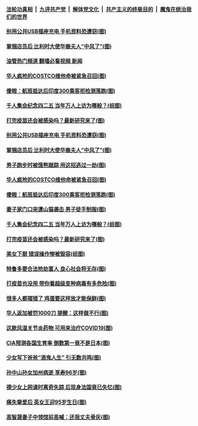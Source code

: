####  [法轮功真相](../../../../basic/blob/master/README.md?t=04241402) &nbsp;|&nbsp; [九评共产党](../../../../9ping.md/blob/master/README.md?t=04241402) &nbsp;|&nbsp; [解体党文化](../../../../jtdwh.md/blob/master/README.md?t=04241402)  &nbsp;|&nbsp; [共产主义的终极目的](../../../../gczydzjmd.md/blob/master/README.md?t=04241402) &nbsp;|&nbsp; [魔鬼在统治我们的世界](../../../../mgztzwmdsj.md/blob/master/README.md?t=04241402) 

#### [别用公共USB插座充电 手机资料恐遭窃(图)](../pages/p3/969693.md?t=04241402) 

#### [掌掴店员后 比利时大使华裔夫人“中风了”(图)](../pages/p3/969668.md?t=04241402) 

#### [油管热门频道 翻墙必看视频 新闻](http://159.65.108.143:81/youtube.html)

#### [华人疯抢的COSTCO维他命被紧急召回(图)](../pages/p3/969666.md?t=04241402) 

#### [傻眼：航班抵达后印度300乘客拒检测落跑(图)](../pages/p3/969661.md?t=04241402) 

#### [千人集会纪念四二五 当年万人上访为哪般？(组图)](../pages/p3/969583.md?t=04241402) 

#### [打完疫苗还会被感染吗？最新研究来了(图)](../pages/p3/969590.md?t=04241402) 

#### [别用公共USB插座充电 手机资料恐遭窃(图)](../pages/p3/969693.md?t=04241402) 

#### [掌掴店员后 比利时大使华裔夫人“中风了”(图)](../pages/p3/969668.md?t=04241402) 

#### [男子跑步时被饿熊跟踪 用这招逃过一劫(图)](../pages/p3/969681.md?t=04241402) 

#### [华人疯抢的COSTCO维他命被紧急召回(图)](../pages/p3/969666.md?t=04241402) 

#### [傻眼：航班抵达后印度300乘客拒检测落跑(图)](../pages/p3/969661.md?t=04241402) 

#### [妻子家门口突遭山猫袭击 男子徒手制服(图)](../pages/p3/969627.md?t=04241402) 

#### [千人集会纪念四二五 当年万人上访为哪般？(组图)](../pages/p3/969583.md?t=04241402) 

#### [打完疫苗还会被感染吗？最新研究来了(图)](../pages/p3/969590.md?t=04241402) 

#### [美女下厨 错误操作惨被毁容(组图)](../pages/p3/969592.md?t=04241402) 

#### [特鲁多要合法抢劫富人 良心社会将无存(图)](../pages/p3/969585.md?t=04241402) 

#### [打疫苗也没用 带你看超级变种病毒有多危险(图)](../pages/p3/969587.md?t=04241402) 

#### [很多人都摆错了 鸡蛋要这样放才能保鲜(图)](../pages/p3/969578.md?t=04241402) 

#### [华人返加被罚1000刀 提醒：这样做不行(图)](../pages/p3/969567.md?t=04241402) 

#### [这款风湿关节炎药物 可用来治疗COVID19(图)](../pages/p3/969548.md?t=04241402) 

#### [CIA预测各国生育率 倒数第一竟不是日本(图)](../pages/p3/969480.md?t=04241402) 

#### [少女写下爸爸“酒鬼人生” 引无数共鸣(图)](../pages/p3/969478.md?t=04241402) 

#### [孙中山孙女加州病逝 享寿96岁(图)](../pages/p3/969453.md?t=04241402) 

#### [德少女上网课时离奇失踪 后现身法国竟已失忆(图)](../pages/p3/969438.md?t=04241402) 

#### [痛失挚爱后 英女王迎95岁生日(图)](../pages/p3/969448.md?t=04241402) 

#### [高智晟妻子中领馆前高喊：还我丈夫骨灰(图)](../pages/p3/969411.md?t=04241402) 

<img src='http://gfw-breaker.win/goodnews/indexes/p3.md' width='0px' height='0px'/>
